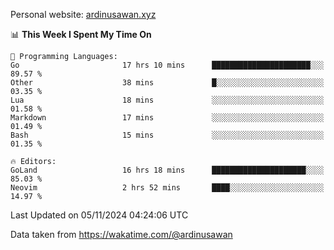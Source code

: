 Personal website: [ardinusawan.xyz](https://ardinusawan.xyz)

<!--START_SECTION:waka-->
📊 **This Week I Spent My Time On** 

```text
💬 Programming Languages: 
Go                       17 hrs 10 mins      ██████████████████████░░░   89.57 % 
Other                    38 mins             █░░░░░░░░░░░░░░░░░░░░░░░░   03.35 % 
Lua                      18 mins             ░░░░░░░░░░░░░░░░░░░░░░░░░   01.58 % 
Markdown                 17 mins             ░░░░░░░░░░░░░░░░░░░░░░░░░   01.49 % 
Bash                     15 mins             ░░░░░░░░░░░░░░░░░░░░░░░░░   01.35 % 

🔥 Editors: 
GoLand                   16 hrs 18 mins      █████████████████████░░░░   85.03 % 
Neovim                   2 hrs 52 mins       ████░░░░░░░░░░░░░░░░░░░░░   14.97 % 
```


 Last Updated on 05/11/2024 04:24:06 UTC
<!--END_SECTION:waka-->
Data taken from https://wakatime.com/@ardinusawan
